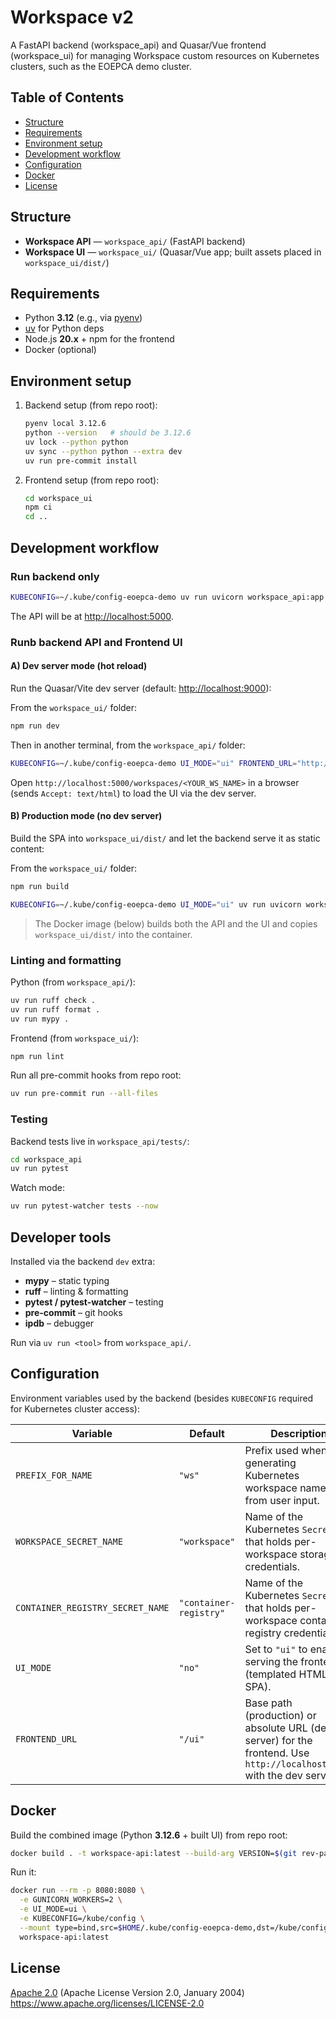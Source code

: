 # Workspace v2

A FastAPI backend (workspace_api) and Quasar/Vue frontend (workspace_ui) for managing Workspace custom resources on Kubernetes clusters, such as the EOEPCA demo cluster.

## Table of Contents

- [Structure](#structure)
- [Requirements](#requirements)
- [Environment setup](#environment-setup)
- [Development workflow](#development-workflow)
- [Configuration](#configuration)
- [Docker](#docker)
- [License](#license)

## Structure

- **Workspace API** — `workspace_api/` (FastAPI backend)
- **Workspace UI** — `workspace_ui/` (Quasar/Vue app; built assets placed in `workspace_ui/dist/`)

## Requirements

- Python **3.12** (e.g., via [pyenv](https://github.com/pyenv/pyenv))
- [uv](https://github.com/astral-sh/uv) for Python deps
- Node.js **20.x** + npm for the frontend
- Docker (optional)

## Environment setup

1. Backend setup (from repo root):

   ```bash
   pyenv local 3.12.6
   python --version   # should be 3.12.6
   uv lock --python python
   uv sync --python python --extra dev
   uv run pre-commit install
   ```

2. Frontend setup (from repo root):

   ```bash
   cd workspace_ui
   npm ci
   cd ..
   ```

## Development workflow

### Run backend only

```bash
KUBECONFIG=~/.kube/config-eoepca-demo uv run uvicorn workspace_api:app --reload --host=0.0.0.0 --port=8080 --log-level=info
```

The API will be at <http://localhost:5000>.

### Runb backend API and Frontend UI

#### A) Dev server mode (hot reload)

Run the Quasar/Vite dev server (default: <http://localhost:9000>):

From the `workspace_ui/` folder:

```bash
npm run dev
```

Then in another terminal, from the `workspace_api/` folder:

```bash
KUBECONFIG=~/.kube/config-eoepca-demo UI_MODE="ui" FRONTEND_URL="http://localhost:9000" uv run uvicorn workspace_api:app --reload --host=0.0.0.0 --port=8080 --log-level=info
```

Open `http://localhost:5000/workspaces/<YOUR_WS_NAME>` in a browser (sends `Accept: text/html`) to load the UI via the dev server.

#### B) Production mode (no dev server)

Build the SPA into `workspace_ui/dist/` and let the backend serve it as static content:

From the `workspace_ui/` folder:

```bash
npm run build
```

```bash
KUBECONFIG=~/.kube/config-eoepca-demo UI_MODE="ui" uv run uvicorn workspace_api:app --reload --host=0.0.0.0 --port=8080 --log-level=info
```

> The Docker image (below) builds both the API and the UI and copies `workspace_ui/dist/` into the container.

### Linting and formatting

Python (from `workspace_api/`):

```bash
uv run ruff check .
uv run ruff format .
uv run mypy .
```

Frontend (from `workspace_ui/`):

```bash
npm run lint
```

Run all pre-commit hooks from repo root:

```bash
uv run pre-commit run --all-files
```

### Testing

Backend tests live in `workspace_api/tests/`:

```bash
cd workspace_api
uv run pytest
```

Watch mode:

```bash
uv run pytest-watcher tests --now
```

## Developer tools

Installed via the backend `dev` extra:

- **mypy** – static typing
- **ruff** – linting & formatting
- **pytest / pytest-watcher** – testing
- **pre-commit** – git hooks
- **ipdb** – debugger

Run via `uv run <tool>` from `workspace_api/`.

## Configuration

Environment variables used by the backend (besides `KUBECONFIG` required for Kubernetes cluster access):

| Variable | Default | Description |
| --- | --- | --- |
| `PREFIX_FOR_NAME` | `"ws"` | Prefix used when generating Kubernetes workspace names from user input. |
| `WORKSPACE_SECRET_NAME` | `"workspace"` | Name of the Kubernetes `Secret` that holds per-workspace storage credentials. |
| `CONTAINER_REGISTRY_SECRET_NAME` | `"container-registry"` | Name of the Kubernetes `Secret` that holds per-workspace container registry credentials. |
| `UI_MODE` | `"no"` | Set to `"ui"` to enable serving the frontend (templated HTML + SPA). |
| `FRONTEND_URL` | `"/ui"` | Base path (production) or absolute URL (dev server) for the frontend. Use `http://localhost:9000` with the dev server. |

## Docker

Build the combined image (Python **3.12.6** + built UI) from repo root:

```bash
docker build . -t workspace-api:latest --build-arg VERSION=$(git rev-parse --short HEAD)
```

Run it:

```bash
docker run --rm -p 8080:8080 \
  -e GUNICORN_WORKERS=2 \
  -e UI_MODE=ui \
  -e KUBECONFIG=/kube/config \
  --mount type=bind,src=$HOME/.kube/config-eoepca-demo,dst=/kube/config,readonly \
  workspace-api:latest
```

## License

[Apache 2.0](LICENSE) (Apache License Version 2.0, January 2004)
<https://www.apache.org/licenses/LICENSE-2.0>
